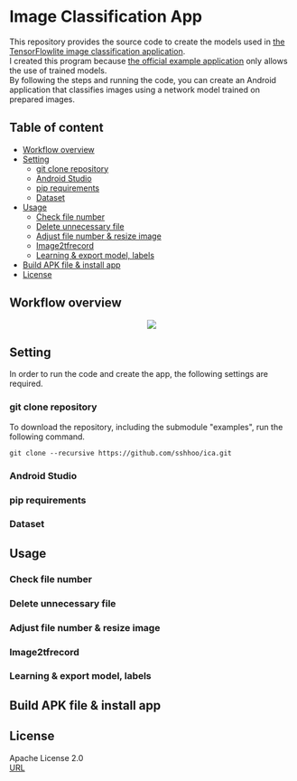 # Image Classification App
This repository provides the source code to create the models used in [the TensorFlowlite image classification application](https://www.tensorflow.org/lite/examples/image_classification/overview).  
I created this program because [the official example application](https://www.tensorflow.org/lite/guide/hosted_models) only allows the use of trained models.  
By following the steps and running the code, you can create an Android application that classifies images using a network model trained on prepared images.

## Table of content
- [Workflow overview](#Workflow-overview)
- [Setting](#Setting)
    - [git clone repository](#git-clone-repository)
    - [Android Studio](#android-studio)
    - [pip requirements](#pip-requirements)
    - [Dataset](#dataset)
- [Usage](#usage)
    - [Check file number](#Check-file-number)
    - [Delete unnecessary file](#Delete-unnecessary-file)
    - [Adjust file number & resize image](#Adjust-file-number--resize-image)
    - [Image2tfrecord](#Image2tfrecord)
    - [Learning & export model, labels](#Learning--export-model-labels)
- [Build APK file & install app](#Build-APK-file--install-app)
- [License](#License)

## Workflow overview
<div align="center"><img src="https://user-images.githubusercontent.com/40710706/114029149-31aeb300-98b4-11eb-9df4-7b3b50da883c.png"></div>

## Setting
In order to run the code and create the app, the following settings are required.  

### git clone repository
To download the repository, including the submodule "examples", run the following command.  

`git clone --recursive https://github.com/sshhoo/ica.git`

### Android Studio






### pip requirements

### Dataset


## Usage


### Check file number


### Delete unnecessary file


### Adjust file number & resize image



### Image2tfrecord


### Learning & export model, labels



## Build APK file & install app







## License
Apache License 2.0  
[URL](https://github.com/sshhoo/ica/blob/main/LICENSE)

